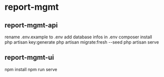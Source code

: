 # report-mgmt
## report-mgmt-api
rename .env.example to .env
add database infos in .env
composer install
php artisan key:generate
php artisan migrate:fresh --seed
php artisan serve

## report-mgmt-ui
npm install
npm run serve
